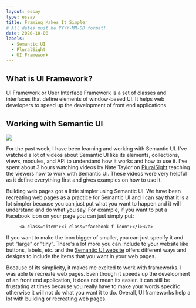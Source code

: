 ```yaml
---
layout: essay
type: essay
title: Framing Makes It Simpler
# All dates must be YYYY-MM-DD format!
date: 2020-10-08
labels:
  - Semantic UI
  - PluralSight
  - UI Framework
---
```


What is UI Framework?
---
UI Framework or User Interface Framework is a set of classes and interfaces that define elements of window-based UI. It helps web developers to speed up the development of front end applications.


Working with Semantic UI
---
<img class="ui medium center circular floated image" src="https://www.xploreitcorp.com/wp-content/uploads/2018/05/d1.png">

For the past week, I have been learning and working with Semantic UI. I've watched a lot of videos about Semantic UI like its elements, collections, views, modules, and API to understand how it works and how to use it. I've spent about 3 hours watching videos by Nate Taylor on [PluralSight](https://app.pluralsight.com/library/courses/semantic-ui-2-0/table-of-contents) teaching the viewers how to work with Semantic UI. These videos were very helpful as it define everything first and gives examples on how to use it.

Building web pages got a little simpler using Semantic UI. We have been recreating web pages as a practice for Semantic UI and I can say that it is a lot simpler because you can just put what you want to happen and it will understand and do what you say. For example, if you want to put a Facebook icon on your  page you can just simply put:
	       
         <a class="item"><i class="facebook f icon"></i></a>

If you want to make the icon bigger of smaller, you can just specify it and put "large" or "tiny". There's a lot more you can include to your website like buttons, labels, etc. and the [Semantic UI website](https://semantic-ui.com/elements/button.html) offers different ways and designs to include the items that you want in your web pages. 

Because of its simplicity, it makes me excited to work with frameworks. I was able te recreate web pages. Even though it speeds up the development of an front end application, it does not mean its easier. It can still be frustating at times because you really have to make your words specific otherwise it will not do what you want it to do. Overall, UI frameworks help a lot with building or recreating web pages.

